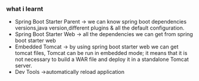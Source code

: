 ### what i learnt

- Spring Boot Starter Parent -> we can know spring boot dependencies versions,java version,different plugins & all the default configuration.
- Spring Boot Starter Web  -> all the dependencies we can get from spring boot starter web
- Embedded Tomcat -> by using spring boot starter web we can get tomcat files, Tomcat can be run in embedded mode;
  it means that it is not necessary to build a WAR file and deploy it in a standalone Tomcat server.
- Dev Tools ->automatically reload application

